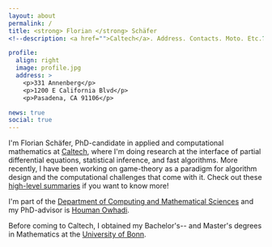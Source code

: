```yaml
---
layout: about
permalink: /
title: <strong> Florian </strong> Schäfer 
<!--description: <a href="">Caltech</a>. Address. Contacts. Moto. Etc.?-->

profile:
  align: right
  image: profile.jpg
  address: >
    <p>331 Annenberg</p>
    <p>1200 E California Blvd</p>
    <p>Pasadena, CA 91106</p>

news: true
social: true
---
```


I'm Florian Schäfer, PhD-candidate in applied and computational
mathematics at [Caltech](http://www.caltech.edu/), where I'm doing research
at the interface of partial differential equations, statistical inference,
and fast algorithms.
More recently, I have been working on game-theory as a paradigm for algorithm design and the computational challenges that come with it.
Check out these [high-level summaries](/projects/) if you want to know more!

I'm part of the [Department of Computing and Mathematical Sciences](http://www.cms.caltech.edu/)
and my PhD-advisor is [Houman Owhadi](http://users.cms.caltech.edu/~owhadi/index.htm).

Before coming to Caltech, I obtained my Bachelor's-- and Master's degrees 
in Mathematics at the [University of Bonn](https://www.mathematics.uni-bonn.de/).

